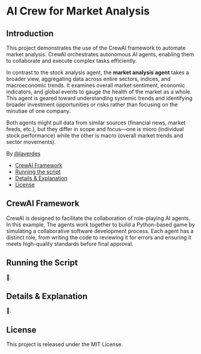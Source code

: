 # AI Crew for Market Analysis
## Introduction
This project demonstrates the use of the CrewAI framework to automate market analysis. CrewAI orchestrates autonomous AI agents, enabling them to collaborate and execute complex tasks efficiently.

In contrast to the stock analysis agent, the **market analysis agent** takes a broader view, aggregating data across entire sectors, indices, and macroeconomic trends. It examines overall market sentiment, economic indicators, and global events to gauge the health of the market as a whole. This agent is geared toward understanding systemic trends and identifying broader investment opportunities or risks rather than focusing on the minutiae of one company.

Both agents might pull data from similar sources (financial news, market feeds, etc.), but they differ in scope and focus—one is micro (individual stock performance) while the other is macro (overall market trends and sector movements).

By [@laverdes](https://github.com/laverdes)

- [CrewAI Framework](#crewai-framework)
- [Running the script](#running-the-script)
- [Details & Explanation](#details--explanation)
- [License](#license)

## CrewAI Framework
CrewAI is designed to facilitate the collaboration of role-playing AI agents. In this example, The agents work together to build a Python-based game by simulating a collaborative software development process. Each agent has a distinct role, from writing the code to reviewing it for errors and ensuring it meets high-quality standards before final approval.

## Running the Script

🚧.

## Details & Explanation

🚧.

## License
This project is released under the MIT License.
